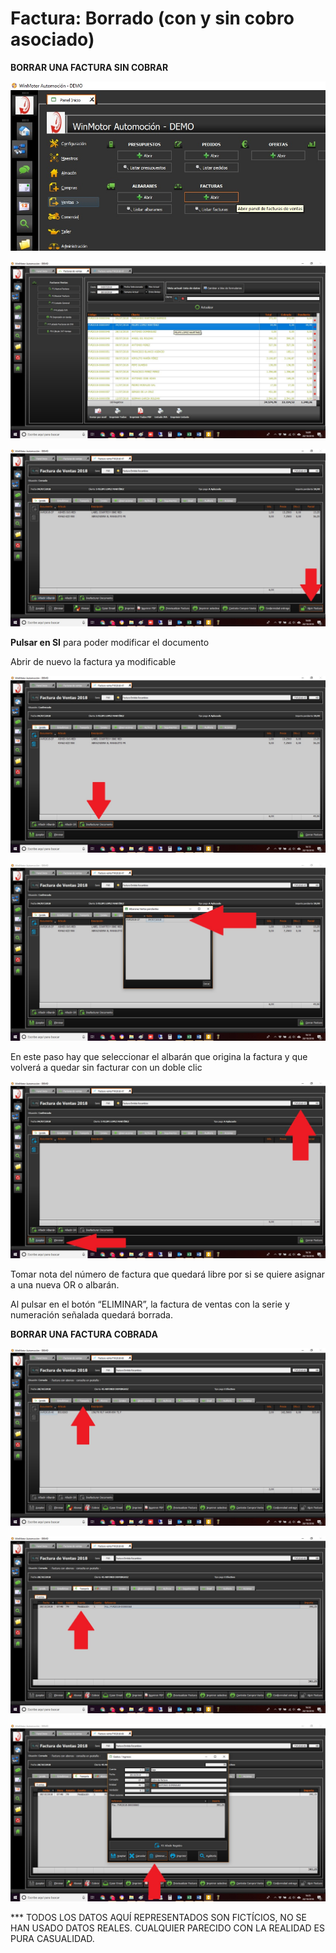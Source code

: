 # Factura: Borrado (con y sin cobro asociado)

**BORRAR UNA FACTURA SIN COBRAR**

![Abrir el Panel de Facturas o acceder a facturas desde las otras localizaciones de Facturas](<../../../.gitbook/assets/image (260).png>)

![Seleccionar una factura (sin cobro en este caso)](<../../../.gitbook/assets/image (261).png>)

![(Paso 3 – Viene de Factura cobrada) – Pulsar en Abrir Factura para hacerla modificable](<../../../.gitbook/assets/image (262).png>)

**Pulsar en SI** para poder modificar el documento

Abrir de nuevo la factura ya modificable

![Pulsar en Desfacturar Documento > Se abre una ventana donde seleccionar el albarán origen](<../../../.gitbook/assets/image (263).png>)

![Doble clic en el albarán que originó la factura](<../../../.gitbook/assets/image (264).png>)

En este paso hay que seleccionar el albarán que origina la factura y que volverá a quedar sin facturar con un doble clic

![Anotar número de factura – Pulsar en Eliminar](<../../../.gitbook/assets/image (265).png>)

Tomar nota del número de factura que quedará libre por si se quiere asignar a una nueva OR o albarán.

Al pulsar en el botón “ELIMINAR”, la factura de ventas con la serie y numeración señalada quedará borrada.

**BORRAR UNA FACTURA COBRADA**

![Abrir la factura cobrada y pulsar en la pestaña Tesorería](<../../../.gitbook/assets/image (266).png>)

![Doble clic en el pago para abrir sus opciones](<../../../.gitbook/assets/image (267).png>)

![Pulsar en Eliminar para quitar el pago y pasar al paso 3 de borrar facturas sin cobrar](<../../../.gitbook/assets/image (268).png>)

\*\*\* TODOS LOS DATOS AQUÍ REPRESENTADOS SON FICTÍCIOS, NO SE HAN USADO DATOS REALES. CUALQUIER PARECIDO CON LA REALIDAD ES PURA CASUALIDAD.
